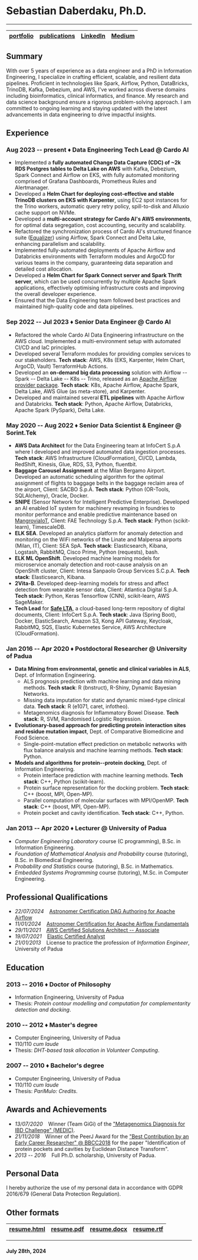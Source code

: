 Sebastian Daberdaku, Ph.D.
==========================

---

| [portfolio](https://github.com/sebastiandaberdaku) | [publications](https://scholar.google.com/citations?user=XpyjCaUAAAAJ) | [LinkedIn](https://www.linkedin.com/in/sebastian-daberdaku/) | [Medium](https://medium.com/@sebastiandaberdaku) |
| :-: | :-: | :-: | :-: |

Summary
-------
With over 5 years of experience as a data engineer and a PhD in Information Engineering, I specialize in crafting efficient, scalable, and resilient data pipelines. Proficient in technologies like Spark, Airflow, Python, DataBricks, TrinoDB, Kafka, Debezium, and AWS, I've worked across diverse domains including bioinformatics, clinical informatics, and finance. My research and data science background ensure a rigorous problem-solving approach. I am committed to ongoing learning and staying updated with the latest advancements in data engineering to drive impactful insights.

Experience
----------
### <span>Aug 2023 -- present</span> &diams; <span>Data Engineering Tech Lead @ Cardo AI</span>
- Implemented a **fully automated Change Data Capture (CDC) of ~2k RDS Postgres tables to Delta Lake on AWS** with Kafka, Debezium, Spark Connect and Airflow on EKS, with fully automated monitoring comprised of Grafana Dashboards, Prometheus Rules and Alertmanager.
- Developed a **Helm Chart for deploying cost-effective and stable TrinoDB clusters on EKS with Karpenter**, using EC2 spot instances for the Trino workers, automatic query retry policy, spill-to-disk and Alluxio cache support on NVMe.
- Developed a **multi-account strategy for Cardo AI's AWS environments**, for optimal data segregation, cost accounting, security and scalability.
- Refactored the synchronization process of Cardo AI's structured finance suite ([Equalizer](https://cardoai.com/structured-finance-suite/)) using Airflow, Spark Connect and Delta Lake, enhancing parallelism and scalability.
- Implemented fully-automated deployments of Apache Airflow and Databricks environments with Terraform modules and ArgoCD for various teams in the company, guaranteeing data separation and detailed cost allocation. 
- Developed a **Helm Chart for Spark Connect server and Spark Thrift server**, which can be used concurrently by multiple Apache Spark applications, effectively optimising infrastructure costs and improving the overall developer experience.
- Ensured that the Data Engineering team followed best practices and maintained high-quality code and data pipelines.

### <span>Sep 2022 -- Jul 2023</span> &diams;	 <span>Senior Data Engineer @ Cardo AI</span>
- Refactored the whole Cardo AI Data Engineering infrastructure on the AWS cloud. Implemented a multi-environment setup with automated CI/CD and IaC principles. 
- Developed several Terraform modules for providing complex services to our stakeholders. **Tech stack**: AWS, K8s (EKS, Karpenter, Helm Chart, ArgoCD, Vault) TerraformHub Actions.
- Developed an **on-demand big data processing** solution with Airflow -- Spark -- Delta Lake -- K8s -- Trino, released as an [Apache Airflow provider package](https://github.com/sebastiandaberdaku/apache-airflow-providers-pysparkonk8s). **Tech stack**: K8s, Apache Airflow, Apache Spark, Delta Lake, AWS Glue (as meta-store), and Karpenter.
- Developed and maintained several **ETL pipelines** with Apache Airflow and Databricks. **Tech stack**: Python, Apache Airflow, Databricks, Apache Spark (PySpark), Delta Lake.

### <span>May 2020 -- Aug 2022</span> &diams;	 <span>Senior Data Scientist & Engineer @ Sorint.Tek</span>
- **AWS Data Architect** for the Data Engineering team at InfoCert S.p.A where I developed and improved automated data ingestion processes. **Tech stack**: AWS Infrastructure (CloudFormation), CI/CD, Lambda, RedShift, Kinesis, Glue, RDS, S3, Python, fluentbit.
- **Baggage Carousel Assignment** at the Milan Bergamo Airport. Developed an automatic scheduling algorithm for the optimal assignment of flights to baggage belts in the baggage reclaim area of the airport, Client: SACBO S.p.A. **Tech stack**: Python (OR-Tools, SQLAlchemy), Oracle, Docker.
- **SNIPE** (Sensor Network for Intelligent Predictive Enterprise). Developed an AI enabled IoT system for machinery revamping in foundries to monitor performance and enable predictive maintenance based on [MangroviaIoT](https://www.mangroviaiot.com/), Client: FAE Technology S.p.A. **Tech stack**: Python (scikit-learn), TimescaleDB.
- **ELK SEA**. Developed an analytics platform for anomaly detection and monitoring on the WiFi networks of the Linate and Malpensa airports (Milan, IT), Client: SEA SpA. **Tech stack**: Elasticsearch, Kibana, Logstash, RabbitMQ, Cisco Prime, Python (requests), bash.
- **ELK ML OpenShift**. Developed machine learning models for microservice anomaly detection and root-cause analysis on an OpenShift cluster, Client: Intesa Sanpaolo Group Services S.C.p.A. **Tech stack**: Elasticsearch, Kibana.
- **2Vita-B**. Developed deep-learning models for stress and affect detection from wearable sensor data, Client: Atlantica Digital S.p.A. **Tech stack**: Python, Keras Tensorflow (CNN), scikit-learn, AWS SageMaker.
- **Tech Lead** for [**Safe LTA**](https://developers.infocert.digital/safe-lta/), a cloud-based long-term repository of digital documents, Client: InfoCert S.p.A. **Tech stack**: Java (Spring Boot), Docker, ElasticSearch, Amazon S3, Kong API Gateway, Keycloak, RabbitMQ, SQS, Elastic Kubernetes Service, AWS Architecture (CloudFormation).

### <span>Jan 2016 -- Apr 2020</span> &diams; <span>Postdoctoral Researcher @ University of Padua</span>
- **Data Mining from environmental, genetic and clinical variables in ALS**, Dept. of Information Engineering. 
    - ALS prognosis prediction with machine learning and data mining methods. **Tech stack**: R (bnstruct), R-Shiny, Dynamic Bayesian Networks.
    - Missing data imputation for static and dynamic mixed-type clinical data. **Tech stack**: R (e1071, caret, infotheo).
    - Metagenomics diagnosis for Inflammatory Bowel Disease. **Tech stack**: R, SVM, Randomised Logistic Regression.
- **Evolutionary-based approach for predicting protein interaction sites and residue mutation impact**, Dept. of Comparative Biomedicine and Food Science. 
    - Single-point-mutation effect prediction on metabolic networks with flux balance analysis and machine learning methods. **Tech stack**: Python.
- **Models and algorithms for protein--protein docking**, Dept. of Information Engineering.
    - Protein interface prediction with machine learning methods. **Tech stack**: C++, Python (scikit-learn).
    - Protein surface representation for the docking problem. **Tech stack**: C++ (boost, MPI, Open-MP).
    - Parallel computation of molecular surfaces with MPI/OpenMP. **Tech stack**: C++ (boost, MPI, Open-MP).
    - Protein pocket and cavity identification. **Tech stack**: C++, Python.

### <span>Jan 2013 -- Apr 2020</span> &diams; <span>Lecturer @ University of Padua</span>
- *Computer Engineering Laboratory* course (C programming), B.Sc. in Information Engineering.
- *Foundation of Mathematical Analysis and Probability* course (tutoring), B.Sc. in Biomedical Engineering.
- *Probability and Statistics* course (tutoring), B.Sc. in Mathematics.
- *Embedded Systems Programming* course (tutoring), M.Sc. in Computer Engineering.

Professional Qualifications
---------------------------
- *22/07/2024* &ensp; [Astronomer Certification DAG Authoring for Apache Airflow](https://www.credly.com/badges/cee6799e-a894-4b07-9dcd-76692a018806)
- *11/01/2024* &ensp; [Astronomer Certification for Apache Airflow Fundamentals](https://www.credly.com/badges/184f3897-c798-4494-b67c-10952a2fa147)
- *29/11/2021* &ensp; [AWS Certified Solutions Architect -- Associate](https://www.credly.com/badges/ce36cfb1-e1d5-49fb-9b17-1716044a1aab)
- *19/07/2021* &ensp; [Elastic Certified Analyst](https://certified.elastic.co/48983e79-cd04-42a9-bc27-de286efd2e45)
- *21/01/2013* &ensp; License to practice the profession of *Information Engineer*, University of Padua

Education
---------
### <span>2013 -- 2016</span> &diams; <span>Doctor of Philosophy</span>
- Information Engineering, University of Padua
- Thesis: *Protein contour modelling and computation for complementarity detection and docking*.

### <span>2010 -- 2012</span> &diams; <span>Master's degree</span>
- Computer Engineering, University of Padua
- 110/110 *cum laude*
- Thesis: *DHT-based task allocation in Volunteer Computing*.

### <span>2007 -- 2010</span> &diams; <span>Bachelor's degree</span>
- Computer Engineering, University of Padua
- 110/110 *cum laude*
- Thesis: *PariMulo: Credits*.

Awards and Achievements
-----------------------
- *13/07/2020* &ensp; Winner (Team GiGi) of the ["Metagenomics Diagnosis for IBD Challenge" (MEDIC)](https://www.dei.unipd.it/premiriconoscimenti).
- *21/11/2018* &ensp; Winner of the PeerJ Award for the ["Best Contribution by an Early Career Researcher" @ BBCC2018](https://peerj.com/blog/post/115284881098/congratulations-to-the-first-round-of-peerj-award-winners) for the paper "Identification of protein pockets and cavities by Euclidean Distance Transform".
- *2013 -- 2016* &ensp; Full Ph.D. scholarship, University of Padua.

Personal Data
-------------
I hereby authorize the use of my personal data in accordance with GDPR 2016/679 (General Data Protection Regulation).

Other formats
-------------

|[resume.html](resume.html) | [resume.pdf](resume.pdf) | [resume.docx](resume.docx) | [resume.rtf](resume.rtf) |
| :-: | :-: | :-: | :-: |

---

#### July 28th, 2024

